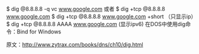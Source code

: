 $ dig @8.8.8.8 -q vc www.google.com
或者
$ dig +tcp @8.8.8.8 www.google.com
$ dig +tcp @8.8.8.8 www.google.com +short （只显示ip）
$ dig +tcp @8.8.8.8 AAAA www.google.com (显示ipv6)
在DOS中使用dig命令：Bind for Windows

原文：http://www.zytrax.com/books/dns/ch10/dig.html
